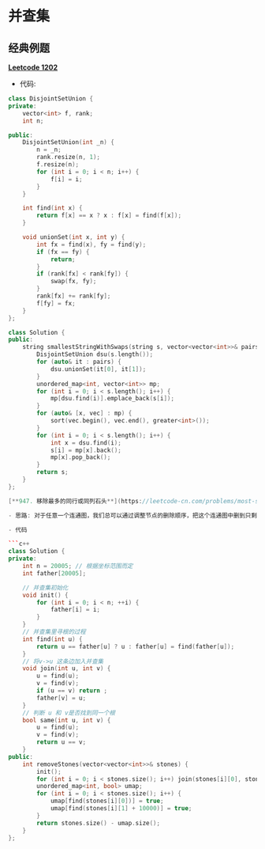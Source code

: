 # 并查集

## 经典例题

[**Leetcode 1202**](https://leetcode-cn.com/problems/smallest-string-with-swaps/)

- 代码:

```c++
class DisjointSetUnion {
private:
    vector<int> f, rank;
    int n;

public:
    DisjointSetUnion(int _n) {
        n = _n;
        rank.resize(n, 1);
        f.resize(n);
        for (int i = 0; i < n; i++) {
            f[i] = i;
        }
    }

    int find(int x) {
        return f[x] == x ? x : f[x] = find(f[x]);
    }

    void unionSet(int x, int y) {
        int fx = find(x), fy = find(y);
        if (fx == fy) {
            return;
        }
        if (rank[fx] < rank[fy]) {
            swap(fx, fy);
        }
        rank[fx] += rank[fy];
        f[fy] = fx;
    }
};

class Solution {
public:
    string smallestStringWithSwaps(string s, vector<vector<int>>& pairs) {
        DisjointSetUnion dsu(s.length());
        for (auto& it : pairs) {
            dsu.unionSet(it[0], it[1]);
        }
        unordered_map<int, vector<int>> mp;
        for (int i = 0; i < s.length(); i++) {
            mp[dsu.find(i)].emplace_back(s[i]);
        }
        for (auto& [x, vec] : mp) {
            sort(vec.begin(), vec.end(), greater<int>());
        }
        for (int i = 0; i < s.length(); i++) {
            int x = dsu.find(i);
            s[i] = mp[x].back();
            mp[x].pop_back();
        }
        return s;
    }
};

[**947. 移除最多的同行或同列石头**](https://leetcode-cn.com/problems/most-stones-removed-with-same-row-or-column/)

- 思路: 对于任意一个连通图，我们总可以通过调整节点的删除顺序，把这个连通图中删到只剩下一个节点，故查找多少联通子图便可

- 代码

```c++
class Solution {
private:
    int n = 20005; // 根据坐标范围而定
    int father[20005];

    // 并查集初始化
    void init() {
        for (int i = 0; i < n; ++i) {
            father[i] = i;
        }
    }
    // 并查集里寻根的过程
    int find(int u) {
        return u == father[u] ? u : father[u] = find(father[u]);
    }
    // 将v->u 这条边加入并查集
    void join(int u, int v) {
        u = find(u);
        v = find(v);
        if (u == v) return ;
        father[v] = u;
    }
    // 判断 u 和 v是否找到同一个根
    bool same(int u, int v) {
        u = find(u);
        v = find(v);
        return u == v;
    }
public:
    int removeStones(vector<vector<int>>& stones) {
        init();
        for (int i = 0; i < stones.size(); i++) join(stones[i][0], stones[i][1] + 10000);
        unordered_map<int, bool> umap;
        for (int i = 0; i < stones.size(); i++) {
            umap[find(stones[i][0])] = true;
            umap[find(stones[i][1] + 10000)] = true;
        }
        return stones.size() - umap.size();
    }
};

```

```